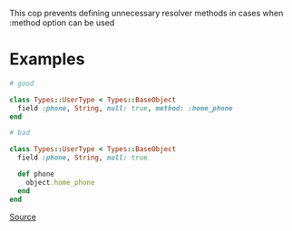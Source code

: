 
This cop prevents defining unnecessary resolver methods in cases
 when :method option can be used

# Examples

```ruby
# good

class Types::UserType < Types::BaseObject
  field :phone, String, null: true, method: :home_phone
end

# bad

class Types::UserType < Types::BaseObject
  field :phone, String, null: true

  def phone
    object.home_phone
  end
end
```

[Source](http://www.rubydoc.info/gems/rubocop/RuboCop/Cop/GraphQL/FieldMethod)